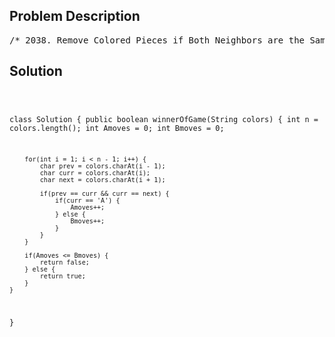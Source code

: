 <!--
<style>
  body { font-family: Arial, sans-serif; }
  .container { max-width: 100%; margin: 0 auto; padding: 10px; }
  .comment-block { max-width: 30%; background-color: #f9f9f9; padding: 10px; border-left: 5px solid #ccc; overflow-wrap: break-word; white-space: pre-wrap; }
  .code-block { background-color: #f4f4f4; padding: 10px; border: 1px solid #ddd; overflow-wrap: break-word; white-space: pre-wrap; }
</style>
-->

<div class='container'>
<h2>Problem Description</h2>
<div class='comment-block'>
<pre>
/* 2038. Remove Colored Pieces if Both Neighbors are the Same Colorhttps://leetcode.com/problems/remove-colored-pieces-if-both-neighbors-are-the-same-color/description/There are n pieces arranged in a line, and each piece is colored eitherby 'A' or by 'B'. You are given a string colors of length n where colors[i] is the color of the ith piece.Alice and Bob are playing a game where they take alternating turns removingpieces from the line. In this game, Alice moves first.Alice is only allowed to remove a piece colored 'A' if both its neighborsare also colored 'A'. She is not allowed to remove pieces that are colored 'B'.Bob is only allowed to remove a piece colored 'B' if both its neighborsare also colored 'B'. He is not allowed to remove pieces that are colored 'A'.Alice and Bob cannot remove pieces from the edge of the line.If a player cannot make a move on their turn, that player loses and the other player wins.Assuming Alice and Bob play optimally, return true if Alice wins, or return false if Bob wins.Example 1:Input: colors = "AAABABB"Output: trueExplanation:AAABABB -> AABABBAlice moves first.She removes the second 'A' from the left since that is the only 'A' whose neighbors are both 'A'.Now it's Bob's turn.Bob cannot make a move on his turn since there are no 'B's whose neighbors are both 'B'.Thus, Alice wins, so return true.Example 2:Input: colors = "AA"Output: falseExplanation:Alice has her turn first.There are only two 'A's and both are on the edge of the line,so she cannot move on her turn.Thus, Bob wins, so return false.Example 3:Input: colors = "ABBBBBBBAAA"Output: falseExplanation:ABBBBBBBAAA -> ABBBBBBBAAAlice moves first.Her only option is to remove the second to last 'A' from the right.ABBBBBBBAA -> ABBBBBBAANext is Bob's turn.He has many options for which 'B' piece to remove. He can pick any.On Alice's second turn, she has no more pieces that she can remove.Thus, Bob wins, so return false.Constraints:1 <= colors.length <= 105colors consists of only the letters 'A' and 'B'*/</pre>
</div>

<h2>Solution</h2>
<div class='code-block'>
<pre><code class='language-java'>

class Solution {
    public boolean winnerOfGame(String colors) {
        int n = colors.length();
        int Amoves = 0;
        int Bmoves = 0;

        for(int i = 1; i < n - 1; i++) {
            char prev = colors.charAt(i - 1);
            char curr = colors.charAt(i);
            char next = colors.charAt(i + 1);

            if(prev == curr && curr == next) {
                if(curr == 'A') {
                    Amoves++;
                } else {
                    Bmoves++;
                }
            }
        }

        if(Amoves <= Bmoves) {
            return false;
        } else {
            return true;
        }
    }
}</code></pre>
</div>
</div>
